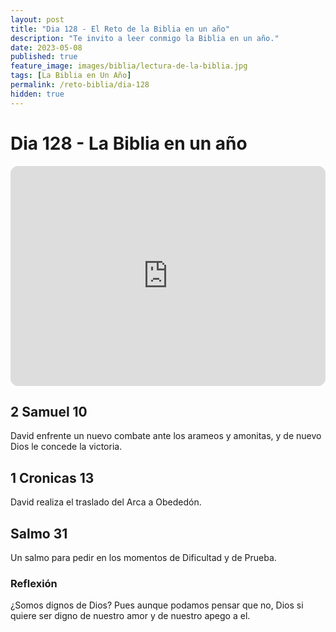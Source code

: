 ```yaml
---
layout: post
title: "Dia 128 - El Reto de la Biblia en un año"
description: "Te invito a leer conmigo la Biblia en un año."
date: 2023-05-08
published: true
feature_image: images/biblia/lectura-de-la-biblia.jpg
tags: [La Biblia en Un Año]
permalink: /reto-biblia/dia-128
hidden: true
---
```


# Dia 128 - La Biblia en un año 
<iframe style="border-radius:12px" src="https://open.spotify.com/embed/episode/2WxApCC9qWTf8Pqx9W9CZR?utm_source=generator" width="100%" height="352" frameBorder="0" allowfullscreen="" allow="autoplay; clipboard-write; encrypted-media; fullscreen; picture-in-picture" loading="lazy"></iframe>

## 2 Samuel 10
David enfrente un nuevo combate ante los arameos y amonitas, y de nuevo Dios le concede la victoria.

## 1 Cronicas 13
David realiza el traslado del Arca a Obededón.

## Salmo 31
Un salmo para pedir en los momentos de Dificultad y de Prueba.

### Reflexión
¿Somos dignos de Dios? Pues aunque podamos pensar que no, Dios si quiere ser digno de nuestro amor y de nuestro apego a el.



